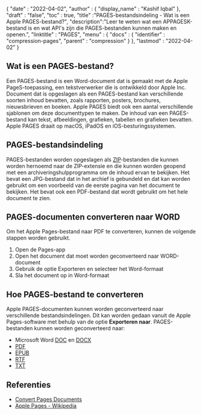 {
  "date" : "2022-04-02",
  "author" : {
    "display_name" : "Kashif Iqbal"
},
  "draft" : "false",
  "toc" : true,
  "title" :"PAGES-bestandsindeling - Wat is een Apple PAGES-bestand?",
  "description":"Leer te weten wat een APPAGESK-bestand is en wat API's zijn die PAGES-bestanden kunnen maken en openen.",
  "linktitle" : "PAGES",
  "menu" : {
    "docs" : {
      "identifier" : "compression-pages",
      "parent" : "compression"
}
},
  "lastmod" : "2022-04-02"
}

## Wat is een PAGES-bestand?

Een PAGES-bestand is een Word-document dat is gemaakt met de Apple PageS-toepassing, een tekstverwerker die is ontwikkeld door Apple Inc. Document dat is opgeslagen als een PAGES-bestand kan verschillende soorten inhoud bevatten, zoals rapporten, posters, brochures, nieuwsbrieven en boeken. Apple PAGES biedt ook een aantal verschillende sjablonen om deze documenttypen te maken. De inhoud van een PAGES-bestand kan tekst, afbeeldingen, grafieken, tabellen en grafieken bevatten. Apple PAGES draait op macOS, iPadOS en iOS-besturingssystemen.

## PAGES-bestandsindeling

PAGES-bestanden worden opgeslagen als [ZIP](/nl/compression/zip/)-bestanden die kunnen worden hernoemd naar de ZIP-extensie en die kunnen worden geopend met een archiveringshulpprogramma om de inhoud ervan te bekijken. Het bevat een JPG-bestand dat in het archief is gebundeld en dat kan worden gebruikt om een voorbeeld van de eerste pagina van het document te bekijken. Het bevat ook een PDF-bestand dat wordt gebruikt om het hele document te zien.

## PAGES-documenten converteren naar WORD

Om het Apple Pages-bestand naar PDF te converteren, kunnen de volgende stappen worden gebruikt.

1. Open de Pages-app
1. Open het document dat moet worden geconverteerd naar WORD-document
1. Gebruik de optie Exporteren en selecteer het Word-formaat
1. Sla het document op in Word-formaat

## Hoe PAGES-bestand te converteren

Apple PAGES-documenten kunnen worden geconverteerd naar verschillende bestandsindelingen. Dit kan worden gedaan vanuit de Apple Pages-software met behulp van de optie **Exporteren naar**. PAGES-bestanden kunnen worden geconverteerd naar:

* Microsoft Word [DOC](/nl/word-processing/doc/) en [DOCX](/nl/word-processing/docx/)
* [PDF](/nl/pdf/)
* [EPUB](/nl/ebook/epub/)
* [RTF](/nl/word-processing/rtf/)
* [TXT](/nl/word-processing/txt/)

## Referenties

* [Convert Pages Documents](https://support.apple.com/en-us/HT202227)
* [Apple Pages - Wikipedia](https://en.wikipedia.org/wiki/Pages_(word_processor))

